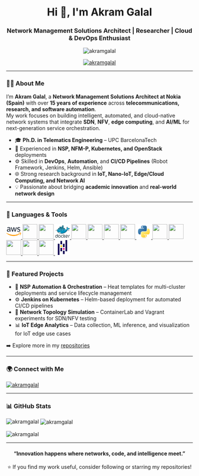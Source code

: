 <h1 align="center">Hi 👋, I'm Akram Galal</h1>
<h3 align="center">Network Management Solutions Architect | Researcher | Cloud & DevOps Enthusiast</h3>

<p align="center">
  <img src="https://komarev.com/ghpvc/?username=akramgalal&label=Profile%20views&color=0e75b6&style=flat" alt="akramgalal" />
</p>

<p align="center">
  <a href="https://github.com/ryo-ma/github-profile-trophy">
    <img src="https://github-profile-trophy.vercel.app/?username=akramgalal&theme=gruvbox&row=1&column=6" alt="akramgalal" />
  </a>
</p>

---

### 👨‍💻 About Me

I’m **Akram Galal**, a **Network Management Solutions Architect at Nokia (Spain)** with over **15 years of experience** across **telecommunications, research, and software automation**.  
My work focuses on building intelligent, automated, and cloud-native network systems that integrate **SDN**, **NFV**, **edge computing**, and **AI/ML** for next-generation service orchestration.

- 🎓 **Ph.D. in Telematics Engineering** – UPC BarcelonaTech  
- 💼 Experienced in **NSP, NFM-P, Kubernetes, and OpenStack** deployments  
- ⚙️ Skilled in **DevOps**, **Automation**, and **CI/CD Pipelines** (Robot Framework, Jenkins, Helm, Ansible)  
- 🌐 Strong research background in **IoT, Nano-IoT, Edge/Cloud Computing, and Network AI**  
- 💡 Passionate about bridging **academic innovation** and **real-world network design**

---

### 🧰 Languages & Tools

<p align="left">
  <a href="https://aws.amazon.com" target="_blank"> <img src="https://raw.githubusercontent.com/devicons/devicon/master/icons/amazonwebservices/amazonwebservices-original-wordmark.svg" width="40" height="40"/>
  <a href="https://azure.microsoft.com/en-in/" target="blank"> <img src="https://www.vectorlogo.zone/logos/microsoft_azure/microsoft_azure-icon.svg" width="40" height="40"/>
  <a href="https://www.gnu.org/software/bash/" target="_blank"> <img src="https://www.vectorlogo.zone/logos/gnu_bash/gnu_bash-icon.svg" width="40" height="40"/>
  <a href="https://www.docker.com/" target="_blank"> <img src="https://raw.githubusercontent.com/devicons/devicon/master/icons/docker/docker-original-wordmark.svg" width="40" height="40"/>
  <a href="https://www.jenkins.io" target="_blank"> <img src="https://www.vectorlogo.zone/logos/jenkins/jenkins-icon.svg" width="40" height="40"/> </a>
  <a href="https://kubernetes.io" target="_blank"> <img src="https://www.vectorlogo.zone/logos/kubernetes/kubernetes-icon.svg" width="40" height="40"/> </a>
  <a href="https://helm.sh" target="_blank"> <img src="https://www.vectorlogo.zone/logos/helmsh/helmsh-icon.svg" width="40" height="40"/> </a>
  <a href="https://git-scm.com/" target="_blank"> <img src="https://www.vectorlogo.zone/logos/git-scm/git-scm-icon.svg" width="40" height="40"/> </a>
  <a href="https://www.python.org" target="_blank"> <img src="https://raw.githubusercontent.com/devicons/devicon/master/icons/python/python-original.svg" width="40" height="40"/> </a>
  <a href="https://postman.com" target="_blank"> <img src="https://www.vectorlogo.zone/logos/getpostman/getpostman-icon.svg" width="40" height="40"/> </a>
  <a href="https://www.vagrantup.com/" target="_blank"> <img src="https://www.vectorlogo.zone/logos/vagrantup/vagrantup-icon.svg" width="40" height="40"/> </a>
  <a href="https://grafana.com" target="_blank"> <img src="https://www.vectorlogo.zone/logos/grafana/grafana-icon.svg" width="40" height="40"/>
  <a href="https://opencv.org/" target="_blank"> <img src="https://www.vectorlogo.zone/logos/opencv/opencv-icon.svg" width="40" height="40"/>
  <a href="https://scikit-learn.org/" target="_blank"> <img src="https://upload.wikimedia.org/wikipedia/commons/0/05/Scikit_learn_logo_small.svg" width="40" height="40"/>
  <a href="https://pandas.pydata.org/" target="_blank"> <img src="https://raw.githubusercontent.com/devicons/devicon/2ae2a900d2f041da66e950e4d48052658d850630/icons/pandas/pandas-original.svg" width="40" height="40"/> </a>
</p>

---

### 📘 Featured Projects

- 🧩 **NSP Automation & Orchestration** – Heat templates for multi-cluster deployments and service lifecycle management  
- ⚙️ **Jenkins on Kubernetes** – Helm-based deployment for automated CI/CD pipelines  
- 🔗 **Network Topology Simulation** – ContainerLab and Vagrant experiments for SDN/NFV testing  
- 📊 **IoT Edge Analytics** – Data collection, ML inference, and visualization for IoT edge use cases  

➡️ Explore more in my [repositories](https://github.com/AkramGalal?tab=repositories)

---

### 🌍 Connect with Me
<p align="left">
  <a href="https://linkedin.com/in/akramgalal" target="blank">
    <img align="center" src="https://raw.githubusercontent.com/rahuldkjain/github-profile-readme-generator/master/src/images/icons/Social/linked-in-alt.svg" alt="akramgalal" height="30" width="40" />
  </a>
</p>

---

### 📊 GitHub Stats

<p><img align="left" src="https://github-readme-stats.vercel.app/api/top-langs?username=akramgalal&show_icons=true&locale=en&layout=compact" alt="akramgalal" /></p>

<p>&nbsp;<img align="center" src="https://github-readme-stats.vercel.app/api?username=akramgalal&show_icons=true&locale=en" alt="akramgalal" /></p>

<p><img align="center" src="https://github-readme-streak-stats.herokuapp.com/?user=akramgalal&" alt="akramgalal" /></p>

---

<h4 align="center">“Innovation happens where networks, code, and intelligence meet.”</h4>

<p align="center">
  ⭐ If you find my work useful, consider following or starring my repositories!
</p>
